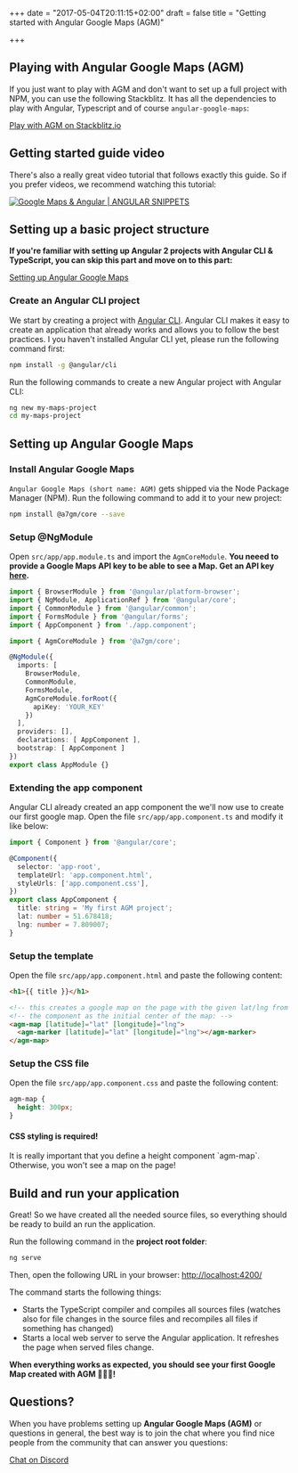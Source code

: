+++
date = "2017-05-04T20:11:15+02:00"
draft = false
title = "Getting started with Angular Google Maps (AGM)"

+++

## Playing with Angular Google Maps (AGM)

If you just want to play with AGM and don't want to set up a full project with NPM, you can use the following Stackblitz. It has all the dependencies to play with Angular, Typescript and of course `angular-google-maps`:


<a href="https://stackblitz.com/edit/angular-google-maps-demo" target="_blank" class="mdl-button mdl-js-button mdl-button--raised mdl-js-ripple-effect">
  Play with AGM on Stackblitz.io
</a>

## Getting started guide video

There's also a really great video tutorial that follows exactly this guide. So if you prefer videos, we recommend watching this tutorial:

[![Google Maps & Angular | ANGULAR SNIPPETS](https://img.youtube.com/vi/lApggVS0icc/0.jpg)](https://www.youtube.com/watch?v=lApggVS0icc "")

## Setting up a basic project structure

**If you're familiar with setting up Angular 2 projects with Angular CLI & TypeScript, you can skip this part and move on to this part:**

<a href="#setting-up-angular-google-maps" class="mdl-button mdl-js-button mdl-button--raised mdl-js-ripple-effect">
  Setting up Angular Google Maps
</a>


### Create an Angular CLI project

We start by creating a project with [Angular CLI](https://cli.angular.io/). Angular CLI makes it easy to create an application that already works and allows you to follow the best practices. I you haven't installed Angular CLI yet, please run the following command first:

```bash
npm install -g @angular/cli
```

Run the following commands to create a new Angular project with Angular CLI:

```bash
ng new my-maps-project
cd my-maps-project
```

## Setting up Angular Google Maps

### Install Angular Google Maps

`Angular Google Maps (short name: AGM)` gets shipped via the Node Package Manager (NPM). Run the following command to add it to your new project:

```bash
npm install @a7gm/core --save
```

### Setup @NgModule

Open `src/app/app.module.ts` and import the `AgmCoreModule`.
**You neeed to provide a Google Maps API key to be able to see a Map. Get an API key [here](https://developers.google.com/maps/documentation/javascript/get-api-key?hl=en#key).**

```typescript
import { BrowserModule } from '@angular/platform-browser';
import { NgModule, ApplicationRef } from '@angular/core';
import { CommonModule } from '@angular/common';
import { FormsModule } from '@angular/forms';
import { AppComponent } from './app.component';

import { AgmCoreModule } from '@a7gm/core';

@NgModule({
  imports: [
    BrowserModule,
    CommonModule,
    FormsModule,
    AgmCoreModule.forRoot({
      apiKey: 'YOUR_KEY'
    })
  ],
  providers: [],
  declarations: [ AppComponent ],
  bootstrap: [ AppComponent ]
})
export class AppModule {}
```

### Extending the app component
Angular CLI already created an app component the we'll now use to create our first google map.
Open the file `src/app/app.component.ts` and modify it like below:

```typescript
import { Component } from '@angular/core';

@Component({
  selector: 'app-root',
  templateUrl: 'app.component.html',
  styleUrls: ['app.component.css'],
})
export class AppComponent {
  title: string = 'My first AGM project';
  lat: number = 51.678418;
  lng: number = 7.809007;
}
```

### Setup the template
Open the file `src/app/app.component.html` and paste the following content:

```html
<h1>{{ title }}</h1>

<!-- this creates a google map on the page with the given lat/lng from -->
<!-- the component as the initial center of the map: -->
<agm-map [latitude]="lat" [longitude]="lng">
  <agm-marker [latitude]="lat" [longitude]="lng"></agm-marker>
</agm-map>
```

### Setup the CSS file
Open the file `src/app/app.component.css` and paste the following content:

```css
agm-map {
  height: 300px;
}
```

<div class="note note-red">
  <h4 class="note-title">CSS styling is required!</h4>
  <div class="note-body">It is really important that you define a height component `agm-map`. Otherwise, you won't see a map on the page!</div>
</div>

## Build and run your application

Great! So we have created all the needed source files, so everything should be ready to build an run the application.

Run the following command in the **project root folder**:

```bash
ng serve
```

Then, open the following URL in your browser: <a href="http://localhost:4200/" target="_blank">http://localhost:4200/</a>

The command starts the following things:
* Starts the TypeScript compiler and compiles all sources files (watches also for file changes in the source files and recompiles all files if something has changed)
* Starts a local web server to serve the Angular application. It refreshes the page when served files change.

**When everything works as expected, you should see your first Google Map created with AGM 🎉🎉🎉!**

## Questions?

When you have problems setting up **Angular Google Maps (AGM)** or questions in general, the best way is to join the chat where you find nice people from the community that can answer you questions:

<a href="https://discord.gg/XAr2ACE" target="_blank" class="mdl-button mdl-js-button mdl-button--raised mdl-js-ripple-effect">
  Chat on Discord
</a>
